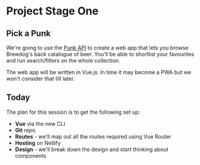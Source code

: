 # Project Stage One

## Pick a Punk

We're going to use the [Punk API](https://punkapi.com/documentation/v2) to create a web app that lets you browse Brewdog's back catalogue of beer. You'll be able to shortlist your favourites and run search/filters on the whole collection.

The web app will be written in Vue.js. In time it may become a PWA but we won't consider that till later.

## Today

The plan for this session is to get the following set up:

- **Vue** via the new CLI
- **Git** repo
- **Routes** - we'll map out all the routes required using Vue Router
- **Hosting** on Netlify
- **Design** - we'll break down the design and start thinking about components
